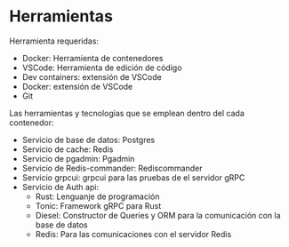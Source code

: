 # Herramientas
Herramienta requeridas:

- Docker: Herramienta de contenedores
- VSCode: Herramienta de edición de código
- Dev containers: extensión de VSCode
- Docker: extensión de VSCode
- Git

Las herramientas y tecnologías que se emplean dentro del cada contenedor:
- Servicio de base de datos: Postgres
- Servicio de cache: Redis
- Servicio de pgadmin: Pgadmin
- Servicio de Redis-commander: Rediscommander
- Servicio grpcui: grpcui para las pruebas de el servidor gRPC
- Servicio de Auth api:
    - Rust: Lenguanje de programación
    - Tonic: Framework gRPC para Rust
    - Diesel: Constructor de Queries y ORM para la comunicación con la base de datos
    - Redis: Para las comunicaciones con el servidor Redis
    